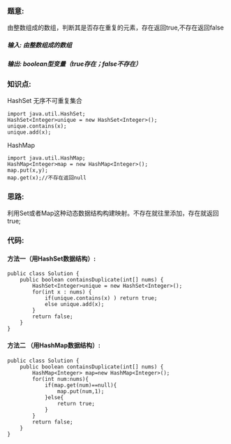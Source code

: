 ### 题意: 
由整数组成的数组，判断其是否存在重复的元素，存在返回true,不存在返回false
##### 输入: 由整数组成的数组
##### 输出: boolean型变量（true存在；false不存在）
### 知识点:
HashSet 无序不可重复集合  
<pre><code>import java.util.HashSet;
HashSet&#60;Integer&#62;unique = new HashSet&#60;Integer&#62;();
unique.contains(x);
unique.add(x);</code></pre>
HashMap
<pre><code>import java.util.HashMap;
HashMap&#60;Integer&#62;map = new HashMap&#60;Integer&#62;();
map.put(x,y);
map.get(x);//不存在返回null</code></pre>
### 思路:
利用Set或者Map这种动态数据结构构建映射。不存在就往里添加，存在就返回true;
### 代码:
#### 方法一（用HashSet数据结构）:
<pre><code>public class Solution {
    public boolean containsDuplicate(int[] nums) {
        HashSet&#60;Integer&#62;unique = new HashSet&#60;Integer&#62;();           
        for(int x : nums) {  
            if(unique.contains(x) ) return true;  
            else unique.add(x);  
        }  
        return false;
    }
}</code></pre>
#### 方法二 （用HashMap数据结构）:
<pre><code>public class Solution {
    public boolean containsDuplicate(int[] nums) {
        HashMap&#60;Integer&#62; map=new HashMap&#60;Integer&#62;();
        for(int num:nums){
            if(map.get(num)==null){
                map.put(num,1);
            }else{
                return true;
            }
        }
        return false;
    }
}</code></pre>
